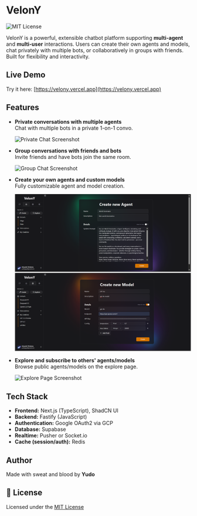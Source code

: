 # VelonY

![MIT License](https://img.shields.io/github/license/YudoTLE/VelonY)

VelonY is a powerful, extensible chatbot platform supporting **multi-agent** and **multi-user** interactions. Users can create their own agents and models, chat privately with multiple bots, or collaboratively in groups with friends. Built for flexibility and interactivity.

## Live Demo

Try it here: [https://velony.vercel.app](https://velony.vercel.app)

## Features

- **Private conversations with multiple agents**  
  Chat with multiple bots in a private 1-on-1 convo.
  
  ![Private Chat Screenshot](./screenshots/private-chat.png)

- **Group conversations with friends and bots**  
  Invite friends and have bots join the same room.
  
  ![Group Chat Screenshot](./screenshots/group-chat.png)

- **Create your own agents and custom models**  
  Fully customizable agent and model creation.
  
  ![Agent Builder Screenshot](./screenshots/agent-builder.png)
  ![Model Builder Screenshot](./screenshots/model-builder.png)

- **Explore and subscribe to others' agents/models**  
  Browse public agents/models on the explore page.
  
  ![Explore Page Screenshot](./screenshots/explore-page.png)

## Tech Stack

- **Frontend:** Next.js (TypeScript), ShadCN UI
- **Backend:** Fastify (JavaScript)
- **Authentication:** Google OAuth2 via GCP
- **Database:** Supabase
- **Realtime:** Pusher or Socket.io
- **Cache (session/auth):** Redis

## Author

Made with sweat and blood by **Yudo**

## 📄 License

Licensed under the [MIT License](./LICENSE)

